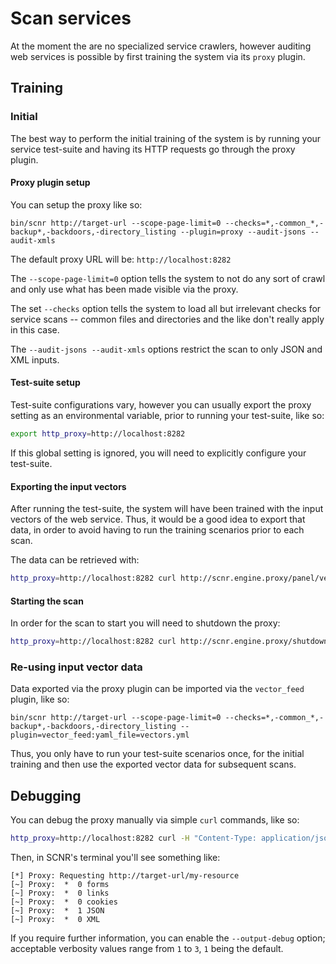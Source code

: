 # Scan services

At the moment the are no specialized service crawlers, however auditing web
services is possible by first training the system via its `proxy` plugin.

## Training

### Initial

The best way to perform the initial training of the system is by running your
service test-suite and having its HTTP requests go through the proxy plugin.

#### Proxy plugin setup

You can setup the proxy like so:

    bin/scnr http://target-url --scope-page-limit=0 --checks=*,-common_*,-backup*,-backdoors,-directory_listing --plugin=proxy --audit-jsons --audit-xmls

The default proxy URL will be: `http://localhost:8282`

The `--scope-page-limit=0` option tells the system to not do any sort of crawl 
and only use what has been made visible via the proxy.

The set `--checks` option tells the system to load all but irrelevant checks for
service scans -- common files and directories and the like don't really apply in this case.

The `--audit-jsons --audit-xmls` options restrict the scan to only JSON and XML inputs.

#### Test-suite setup

Test-suite configurations vary, however you can usually export the proxy setting
as an environmental variable, prior to running your test-suite, like so:

```bash
export http_proxy=http://localhost:8282
```

If this global setting is ignored, you will need to explicitly configure your test-suite.

#### Exporting the input vectors

After running the test-suite, the system will have been trained with the input
vectors of the web service.
Thus, it would be a good idea to export that data, in order to avoid having to
run the training scenarios prior to each scan.

The data can be retrieved with:

```bash
http_proxy=http://localhost:8282 curl http://scnr.engine.proxy/panel/vectors.yml -o vectors.yml
```

#### Starting the scan

In order for the scan to start you will need to shutdown the proxy:

```bash
http_proxy=http://localhost:8282 curl http://scnr.engine.proxy/shutdown
```

### Re-using input vector data

Data exported via the proxy plugin can be imported via the `vector_feed` plugin, like so:

    bin/scnr http://target-url --scope-page-limit=0 --checks=*,-common_*,-backup*,-backdoors,-directory_listing --plugin=vector_feed:yaml_file=vectors.yml

Thus, you only have to run your test-suite scenarios once, for the initial training
and then use the exported vector data for subsequent scans.

## Debugging

You can debug the proxy manually via simple `curl` commands, like so:

```bash
http_proxy=http://localhost:8282 curl -H "Content-Type: application/json" -X POST -d '{ "input": "value" }' http://target-url/my-resource
```

Then, in SCNR's terminal you'll see something like:

```
[*] Proxy: Requesting http://target-url/my-resource
[~] Proxy:  *  0 forms
[~] Proxy:  *  0 links
[~] Proxy:  *  0 cookies
[~] Proxy:  *  1 JSON
[~] Proxy:  *  0 XML
```

If you require further information, you can enable the `--output-debug` option;
acceptable verbosity values range from `1` to `3`, `1` being the default.
